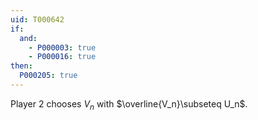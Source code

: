 ```yaml
---
uid: T000642
if:
  and:
    - P000003: true
    - P000016: true
then:
  P000205: true
---
```


Player 2 chooses $V_n$ with $\overline{V_n}\subseteq U_n$.
